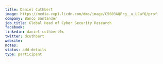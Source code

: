 ```yaml
---
title: Daniel Cuthbert
image: https://media-exp1.licdn.com/dms/image/C5603AQFrg__u_LCafQ/profile-displayphoto-shrink_800_800/0?e=1605744000&v=beta&t=2Z9n93tOUSpmmjv984T8ncwo9YEjbWmo0ffxgfhSwoY
company: Banco Santander
job_title: Global Head of Cyber Security Research
facebook:
linkedin: daniel-cuthbert0x
twitter: dcuthbert
website:
notes:
status: add-details
type: participant
---
```


<!-- put more details about participant here -->
